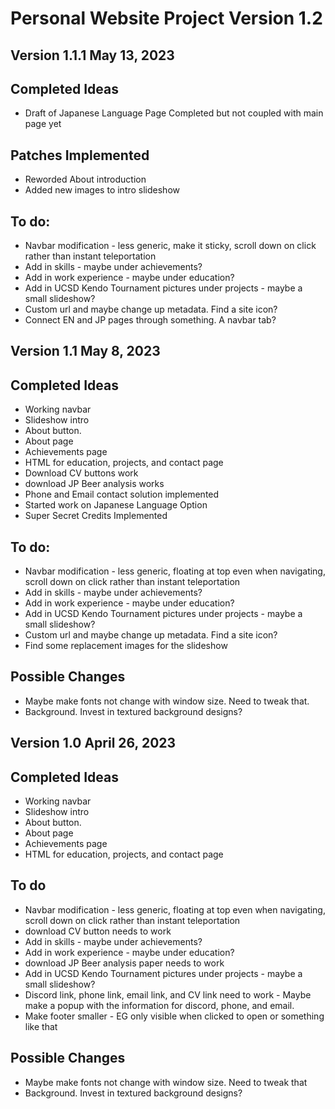 # Personal Website Project Version 1.2
## Version 1.1.1 May 13, 2023
## Completed Ideas
* Draft of Japanese Language Page Completed but not coupled with main page yet

## Patches Implemented
* Reworded About introduction
* Added new images to intro slideshow

## To do:
* Navbar modification - less generic, make it sticky, scroll down on click rather than instant teleportation
* Add in skills - maybe under achievements?
* Add in work experience - maybe under education?
* Add in UCSD Kendo Tournament pictures under projects - maybe a small slideshow?
* Custom url and maybe change up metadata. Find a site icon?
* Connect EN and JP pages through something. A navbar tab?

## Version 1.1 May 8, 2023
## Completed Ideas
* Working navbar
* Slideshow intro
* About button.
* About page
* Achievements page
* HTML for education, projects, and contact page
* Download CV buttons work
* download JP Beer analysis works
* Phone and Email contact solution implemented
* Started work on Japanese Language Option
* Super Secret Credits Implemented

## To do:
* Navbar modification - less generic, floating at top even when navigating, scroll down on click rather than instant teleportation
* Add in skills - maybe under achievements?
* Add in work experience - maybe under education?
* Add in UCSD Kendo Tournament pictures under projects - maybe a small slideshow?
* Custom url and maybe change up metadata. Find a site icon?
* Find some replacement images for the slideshow

## Possible Changes
* Maybe make fonts not change with window size. Need to tweak that.
* Background. Invest in textured background designs?

## Version 1.0 April 26, 2023
## Completed Ideas
* Working navbar
* Slideshow intro
* About button.
* About page
* Achievements page
* HTML for education, projects, and contact page
  
## To do
* Navbar modification - less generic, floating at top even when navigating, scroll down on click rather than instant teleportation
* download CV button needs to work
* Add in skills - maybe under achievements?
* Add in work experience - maybe under education?
* download JP Beer analysis paper needs to work
* Add in UCSD Kendo Tournament pictures under projects - maybe a small slideshow?
* Discord link, phone link, email link, and CV link need to work - Maybe make a popup with the information for discord, phone, and email.
* Make footer smaller - EG only visible when clicked to open or something like that

## Possible Changes
* Maybe make fonts not change with window size. Need to tweak that
* Background. Invest in textured background designs?